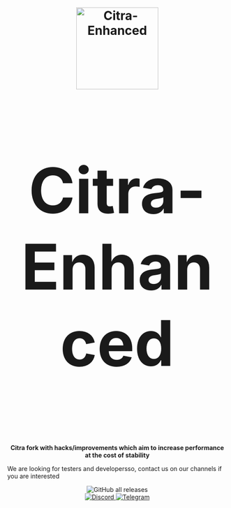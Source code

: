 <h1 align="center">
  <img src="https://github.com/Gamer64ytb/Citra-Enhanced/blob/2fb4b5e4f3f3c7bcb06c1eac97181f845fe72b57/branding/Citra-Enhanced-256.png" alt="Citra-Enhanced" width="188"/>
</p>
<p align="center" style="font-size:144px;">
  <strong>Citra-Enhanced</strong>
</h1>

<p align="center">
  <strong>Citra fork with hacks/improvements which aim to increase performance at the cost of stability</strong>
  
  </strong>We are looking for testers and developersso, contact us on our channels if you are interested</strong>
</p>

<p align="center">
  <img src="https://img.shields.io/github/downloads/Gamer64ytb/Citra-Enhanced/total" alt="GitHub all releases"/>
  </a>
  <br>
  <a href="https://discord.gg/8xjMHWEuf6">
    <img src="https://dcbadge.limes.pink/api/server/8xjMHWEuf6" alt="Discord"/>
  </a>
  <a href="https://t.me/yourtelegram">
    <img src="https://patrolavia.github.io/telegram-badge/chat.png" alt="Telegram"/>
  </a>
</p>

